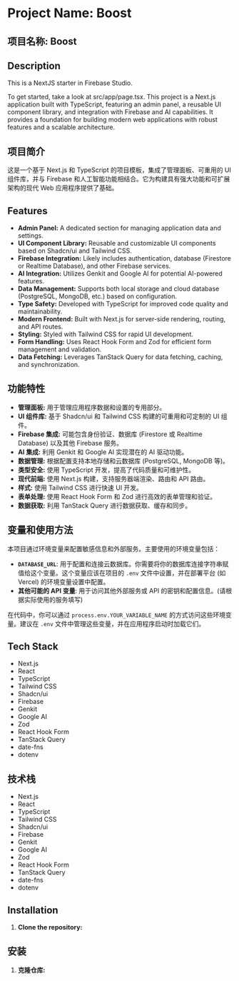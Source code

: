 # Project Name: Boost

## 项目名称: Boost

## Description

This is a NextJS starter in Firebase Studio.

To get started, take a look at src/app/page.tsx.
This project is a Next.js application built with TypeScript, featuring an admin panel, a reusable UI component library, and integration with Firebase and AI capabilities. It provides a foundation for building modern web applications with robust features and a scalable architecture.

## 项目简介

这是一个基于 Next.js 和 TypeScript 的项目模板，集成了管理面板、可重用的 UI 组件库，并与 Firebase 和人工智能功能相结合。它为构建具有强大功能和可扩展架构的现代 Web 应用程序提供了基础。

## Features

- **Admin Panel:** A dedicated section for managing application data and settings.
- **UI Component Library:** Reusable and customizable UI components based on Shadcn/ui and Tailwind CSS.
- **Firebase Integration:** Likely includes authentication, database (Firestore or Realtime Database), and other Firebase services.
- **AI Integration:** Utilizes Genkit and Google AI for potential AI-powered features.
- **Data Management:** Supports both local storage and cloud database (PostgreSQL, MongoDB, etc.) based on configuration.
- **Type Safety:** Developed with TypeScript for improved code quality and maintainability.
- **Modern Frontend:** Built with Next.js for server-side rendering, routing, and API routes.
- **Styling:** Styled with Tailwind CSS for rapid UI development.
- **Form Handling:** Uses React Hook Form and Zod for efficient form management and validation.
- **Data Fetching:** Leverages TanStack Query for data fetching, caching, and synchronization.

## 功能特性

- **管理面板:** 用于管理应用程序数据和设置的专用部分。
- **UI 组件库:** 基于 Shadcn/ui 和 Tailwind CSS 构建的可重用和可定制的 UI 组件。
- **Firebase 集成:** 可能包含身份验证、数据库 (Firestore 或 Realtime Database) 以及其他 Firebase 服务。
- **AI 集成:** 利用 Genkit 和 Google AI 实现潜在的 AI 驱动功能。
- **数据管理:** 根据配置支持本地存储和云数据库 (PostgreSQL, MongoDB 等)。
- **类型安全:** 使用 TypeScript 开发，提高了代码质量和可维护性。
- **现代前端:** 使用 Next.js 构建，支持服务器端渲染、路由和 API 路由。
- **样式:** 使用 Tailwind CSS 进行快速 UI 开发。
- **表单处理:** 使用 React Hook Form 和 Zod 进行高效的表单管理和验证。
- **数据获取:** 利用 TanStack Query 进行数据获取、缓存和同步。

## 变量和使用方法

本项目通过环境变量来配置敏感信息和外部服务。主要使用的环境变量包括：

-   **`DATABASE_URL`**: 用于配置和连接云数据库。你需要将你的数据库连接字符串赋值给这个变量。这个变量应该在项目的 `.env` 文件中设置，并在部署平台 (如 Vercel) 的环境变量设置中配置。
-   **其他可能的 API 变量**: 用于访问其他外部服务或 API 的密钥和配置信息。(请根据实际使用的服务填写)

在代码中，你可以通过 `process.env.YOUR_VARIABLE_NAME` 的方式访问这些环境变量。建议在 `.env` 文件中管理这些变量，并在应用程序启动时加载它们。

## Tech Stack

- Next.js
- React
- TypeScript
- Tailwind CSS
- Shadcn/ui
- Firebase
- Genkit
- Google AI
- Zod
- React Hook Form
- TanStack Query
- date-fns
- dotenv

## 技术栈

- Next.js
- React
- TypeScript
- Tailwind CSS
- Shadcn/ui
- Firebase
- Genkit
- Google AI
- Zod
- React Hook Form
- TanStack Query
- date-fns
- dotenv

## Installation

1. **Clone the repository:**


## 安装

1. **克隆仓库:**


